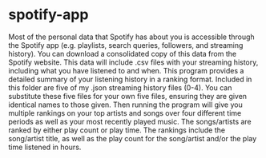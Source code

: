 # spotify-app
Most of the personal data that Spotify has about you is accessible through the Spotify app (e.g. playlists, search queries, followers, and streaming history).
You can download a consolidated copy of this data from the Spotify website.
This data will include .csv files with your streaming history, including what you have listened to and when.
This program provides a detailed summary of your listening history in a ranking format.
Included in this folder are five of my .json streaming history files (0-4).
You can substitute these five files for your own five files, ensuring they are given identical names to those given.
Then running the program will give you multiple rankings on your top artists and songs over four different time periods as well as your most recently played music.
The songs/artists are ranked by either play count or play time.
The rankings include the song/artist title, as well as the play count for the song/artist and/or the play time listened in hours.
